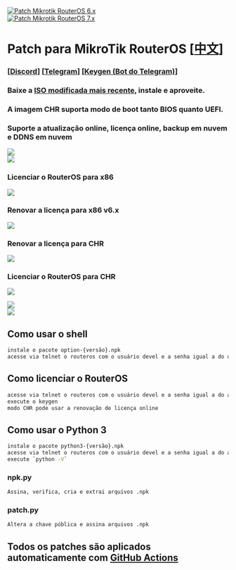 [![Patch Mikrotik RouterOS 6.x](https://github.com/elseif/MikroTikPatch/actions/workflows/mikrotik_patch_6.yml/badge.svg)](https://github.com/elseif/MikroTikPatch/actions/workflows/mikrotik_patch_6.yml)  
[![Patch Mikrotik RouterOS 7.x](https://github.com/elseif/MikroTikPatch/actions/workflows/mikrotik_patch_7.yml/badge.svg)](https://github.com/elseif/MikroTikPatch/actions/workflows/mikrotik_patch_7.yml)

# Patch para MikroTik RouterOS [[中文](README.md)]

### [[Discord](https://discord.gg/keV6MWQFtX)] [[Telegram](https://t.me/mikrotikpatch)] [[Keygen (Bot do Telegram)](https://t.me/ROS_Keygen_Bot)]

### Baixe a [ISO modificada mais recente](https://github.com/elseif/MikroTikPatch/releases/latest), instale e aproveite.
### A imagem CHR suporta modo de boot tanto BIOS quanto UEFI.

### Suporte a atualização online, licença online, backup em nuvem e DDNS em nuvem

![](image/install.png)  
![](image/routeros.png)

### Licenciar o RouterOS para x86  
![](image/x86.png)

### Renovar a licença para x86 v6.x  
![](image/renew_v6.png)

### Renovar a licença para CHR  
![](image/renew.png)

### Licenciar o RouterOS para CHR  
![](image/chr.png)

![](image/arm.png)  
![](image/mips.png)

## Como usar o shell
```bash
instale o pacote option-{versão}.npk  
acesse via telnet o routeros com o usuário devel e a senha igual a do usuário admin
```

## Como licenciar o RouterOS
```bash
acesse via telnet o routeros com o usuário devel e a senha igual a do admin  
execute o keygen  
modo CHR pode usar a renovação de licença online
```

## Como usar o Python 3
```bash
instale o pacote python3-{versão}.npk  
acesse via telnet o routeros com o usuário devel e a senha igual a do admin  
execute `python -V`
```

### npk.py  
```bash
Assina, verifica, cria e extrai arquivos .npk
```

### patch.py  
```bash
Altera a chave pública e assina arquivos .npk
```

## Todos os patches são aplicados automaticamente com [GitHub Actions](https://github.com/elseif/MikroTikPatch/blob/main/.github/workflows/)
